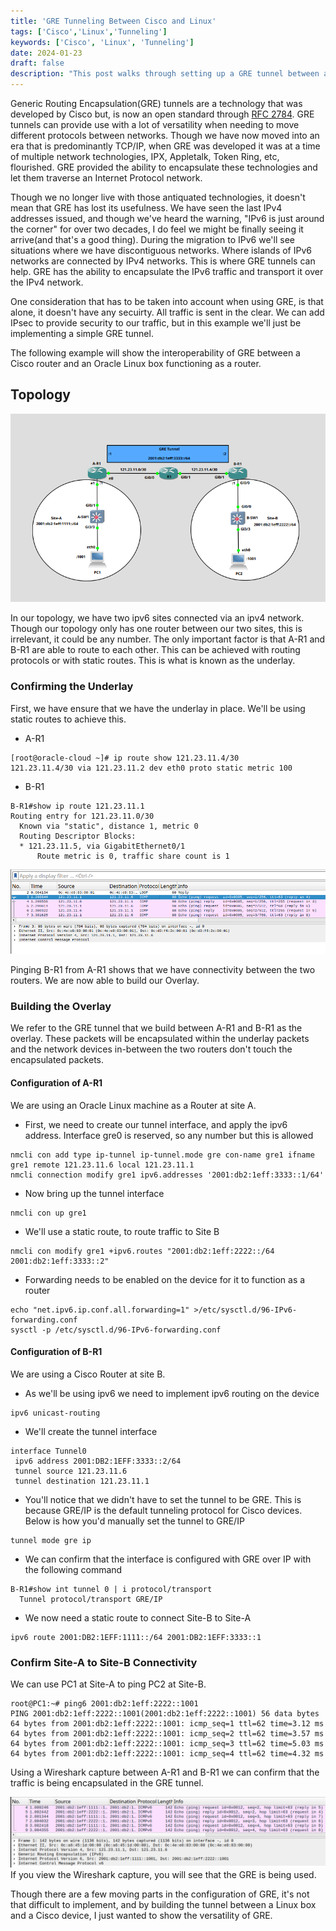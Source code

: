 ```yaml
---
title: 'GRE Tunneling Between Cisco and Linux'
tags: ['Cisco','Linux','Tunneling']
keywords: ['Cisco', 'Linux', 'Tunneling']
date: 2024-01-23
draft: false
description: "This post walks through setting up a GRE tunnel between an Oracle Linux machine and a Cisco router"
---
```


Generic Routing Encapsulation(GRE) tunnels are a technology that was developed by Cisco but, is now an open standard through [RFC 2784](https://www.rfc-editor.org/rfc/rfc2784).
GRE tunnels can provide use with a lot of versatility when needing to move different protocols between networks. Though we have now moved into an era that is predominantly TCP/IP, when GRE was developed it was at a time of multiple network technologies, IPX, Appletalk, Token Ring, etc, flourished. GRE provided the ability to encapsulate these technologies and let them traverse an Internet Protocol network.

Though we no longer live with those antiquated technologies, it doesn't mean that GRE has lost its usefulness. We have seen the last IPv4 addresses issued, and though we've heard the warning, "IPv6 is just around the corner" for over two decades, I do feel we might be finally seeing it arrive(and that's a good thing). During the migration to IPv6 we'll see situations where we have discontiguous networks. Where islands of IPv6 networks are connected by IPv4 networks. This is where GRE tunnels can help. GRE has the ability to encapsulate the IPv6 traffic and transport it over the IPv4 network.

One consideration that has to be taken into account when using GRE, is that alone, it doesn't have any secuirty. All traffic is sent in the clear. We can add IPsec to provide security to our traffic, but in this example we'll just be implementing a simple GRE tunnel.

The following example will show the interoperability of GRE between a Cisco router and an Oracle Linux box functioning as a router.

## Topology ##

![Topology](topology.png)

In our topology, we have two ipv6 sites connected via an ipv4 network. Though our topology only has one router between our two sites, this is irrelevant, it could be any number. The only important factor is that A-R1 and B-R1 are able to route to each other. This can be achieved with routing protocols or with static routes. This is what is known as the underlay.

### Confirming the Underlay ###

First, we have ensure that we have the underlay in place. We'll be using static routes to achieve this.
- A-R1
```
[root@oracle-cloud ~]# ip route show 121.23.11.4/30
121.23.11.4/30 via 121.23.11.2 dev eth0 proto static metric 100 
```

- B-R1
```
B-R1#show ip route 121.23.11.1   
Routing entry for 121.23.11.0/30
  Known via "static", distance 1, metric 0
  Routing Descriptor Blocks:
  * 121.23.11.5, via GigabitEthernet0/1
      Route metric is 0, traffic share count is 1
```

![Ping from A-R1 to B-R1 - Underlay](ws1.png)

Pinging B-R1 from A-R1 shows that we have connectivity between the two routers. We are now able to build our Overlay.

### Building the Overlay ###
We refer to the GRE tunnel that we build between A-R1 and B-R1 as the overlay. These packets will be encapsulated within the underlay packets and the network devices in-between the two routers don't touch the encapsulated packets.

#### Configuration of A-R1 ####
We are using an Oracle Linux machine as a Router at site A.

- First, we need to create our tunnel interface, and apply the ipv6 address.
Interface gre0 is reserved, so any number but this is allowed
```
nmcli con add type ip-tunnel ip-tunnel.mode gre con-name gre1 ifname gre1 remote 121.23.11.6 local 121.23.11.1
nmcli connection modify gre1 ipv6.addresses '2001:db2:1eff:3333::1/64'
```

- Now bring up the tunnel interface
```
nmcli con up gre1
```

- We'll use a static route, to route traffic to Site B
```
nmcli con modify gre1 +ipv6.routes "2001:db2:1eff:2222::/64 2001:db2:1eff:3333::2"
```

- Forwarding needs to be enabled on the device for it to function as a router
```
echo "net.ipv6.ip.conf.all.forwarding=1" >/etc/sysctl.d/96-IPv6-forwarding.conf
sysctl -p /etc/sysctl.d/96-IPv6-forwarding.conf
```


#### Configuration of B-R1 ####
We are using a Cisco Router at site B.

- As we'll be using ipv6 we need to implement ipv6 routing on the device
```
ipv6 unicast-routing
```


- We'll create the tunnel interface
```
interface Tunnel0
 ipv6 address 2001:DB2:1EFF:3333::2/64
 tunnel source 121.23.11.6
 tunnel destination 121.23.11.1
```

- You'll notice that we didn't have to set the tunnel to be GRE. This is because GRE/IP is the default tunneling protocol for Cisco devices. Below is how you'd manually set the tunnel to GRE/IP
```
tunnel mode gre ip
```

- We can confirm that the interface is configured with GRE over IP with the following command
```
B-R1#show int tunnel 0 | i protocol/transport
  Tunnel protocol/transport GRE/IP
```

- We now need a static route to connect Site-B to Site-A
```
ipv6 route 2001:DB2:1EFF:1111::/64 2001:DB2:1EFF:3333::1
```

### Confirm Site-A to Site-B Connectivity ###
We can use PC1 at Site-A to ping PC2 at Site-B.
```
root@PC1:~# ping6 2001:db2:1eff:2222::1001
PING 2001:db2:1eff:2222::1001(2001:db2:1eff:2222::1001) 56 data bytes
64 bytes from 2001:db2:1eff:2222::1001: icmp_seq=1 ttl=62 time=3.12 ms
64 bytes from 2001:db2:1eff:2222::1001: icmp_seq=2 ttl=62 time=3.57 ms
64 bytes from 2001:db2:1eff:2222::1001: icmp_seq=3 ttl=62 time=5.03 ms
64 bytes from 2001:db2:1eff:2222::1001: icmp_seq=4 ttl=62 time=4.32 ms
```

Using a Wireshark capture between A-R1 and B-R1 we can confirm that the traffic is being encapsulated in the GRE tunnel.

![Ping from A-R1 to B-R1 - Overlay](ws2.png)
If you view the Wireshark capture, you will see that the GRE is being used.

Though there are a few moving parts in the configuration of GRE, it's not that difficult to implement, and by building the tunnel between a Linux box and a Cisco device, I just wanted to show the versatility of GRE.

















